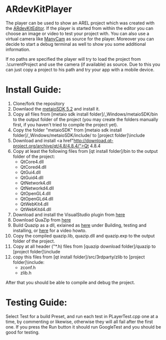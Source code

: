 ARdevKitPlayer
===============

The player can be used to show an AREL project which was created with the <a href=https://github.com/teco-kit/ARdevKit>ARdevKitEditor</a>.
If the player is started from within the editor you can choose an image or video to test your project with.
You can also use a virtual camera like <a href=http://download.manycam.com/>ManyCam</a> as source for the player.
Moreover you can decide to start a debug terminal as well to show you some additional information.

If no paths are specified the player will try to load the project from .\currentProject and use the camera  (if available) as source. Due to this you can just copy a project to his path and try your app with a mobile device.

Install Guide:
==============

1. Clone/fork the repository
2. Downlaod the <a href=http://dev.metaio.com/>metaioSDK 5.2</a> and install it.
3. Copy all files from [metaio sdk install folder]/_Windows/metaioSDK/bin to the output folder of the project (you may create the folders manually first, if you haven't tried to compile the project yet).
4. Copy the folder "metaioSDK" from [metaio sdk install folder]/_Windows/metaioSDK/include/ to [project folder]\include
5. Download and install <a href"http://download.qt-project.org/archive/qt/4.8/4.8.4/">Qt 4.8.4</a>
6. Copy at least the following files from [qt install folder]/bin to the output folder of the project:
	* QtCore4.dll
	* QtCored4.dll
	* QtGui4.dll
	* QtGuid4.dll
	* QtNetwork4.dll
	* QtNetworkd4.dll
	* QtOpenGL4.dll
	* QtOpenGLd4.dll
	* QtWebKit4.dll
	* QtWebKitd4.dll
7. Download and install the VisualStudio plugin from <a href="http://download.qt-project.org/official_releases/vsaddin/qt-vs-addin-1.1.11-opensource.exe">here</a>
8. Download QuaZip from <a href="http://sourceforge.net/projects/quazip/files/latest/download">here</a>
9. Build Quazip as a dll, exlained as  <a href="http://quazip.sourceforge.net/">here</a> under Building, testing and installing, or <a href="http://www.youtube.com/watch?v=mxlcKmvMK9Q">here</a> for a video howto.
10. Copy the compiled quazip.lib, quazip.dll and quazip.exp to the output folder of the project.
11. Copy at all header ("*.h) files from [quazip download folder]/quazip to [project folder]\include
12. copy this files from [qt install folder]/src/3rdparty/zlib to [project folder]\include:
	* zconf.h
	* zlib.h

After that you should be able to compile and debug the project.


Testing Guide:
==============

Select Test for a build Preset, and run each test in PLayerTest.cpp one at a time, by commenting or likewise, otherwise they will all fail after the first one.
If you press the Run button it should run GoogleTest and you should be good for testing. 

